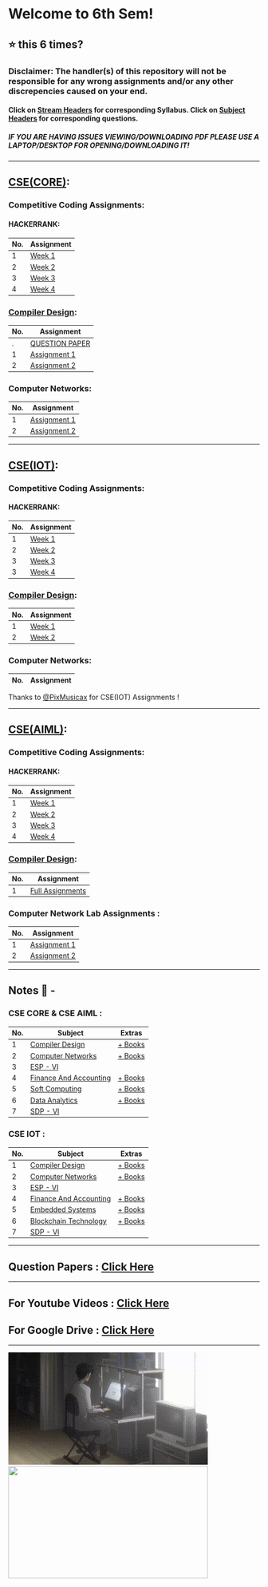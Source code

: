 # Welcome to 6th Sem!
## ⭐ this 6 times?
### Disclaimer: The handler(s) of this repository will not be responsible for any wrong assignments and/or any other discrepencies caused on your end.
#### Click on [Stream Headers](https://github.com/PixMusicaX/6thsem/blob/main/README.md#cseiot) for corresponding Syllabus. Click on [Subject Headers](https://github.com/PixMusicaX/6thsem/blob/main/README.md#compiler-design-2) for corresponding questions.
##### IF YOU ARE HAVING ISSUES VIEWING/DOWNLOADING PDF PLEASE USE A LAPTOP/DESKTOP FOR OPENING/DOWNLOADING IT! 

---

## [CSE(CORE)](https://drive.google.com/file/d/1TJuCKXUKw_iQDzJiN_kJm9904Wh2tLmT/view?usp=sharing):

### Competitive Coding Assignments:

#### HACKERRANK:

| No. | Assignment |
| --- | --- |
| 1 | [Week 1](https://github.com/BEASTgg/6thsem/tree/main/CSE%20CORE/HACKER%20RANK%20ASSIGNMENT/Week%201) |
| 2 | [Week 2](https://github.com/BEASTgg/6thsem/tree/main/CSE%20CORE/HACKER%20RANK%20ASSIGNMENT/Week%202) |
| 3 | [Week 3](https://github.com/BEASTgg/6thsem/blob/main/CSE%20CORE/HACKER%20RANK%20ASSIGNMENT/Week%203) |
| 4 | [Week 4](https://github.com/BEASTgg/6thsem/tree/main/CSE%20CORE/HACKER%20RANK%20ASSIGNMENT/Week%204) |

### [Compiler Design](https://drive.google.com/file/d/1ofnt_xslwujyfRRg2jTv0JlD66j5Ebdx/view?usp=sharing):

| No. | Assignment |
| --- | --- |
| . | [QUESTION PAPER](https://drive.google.com/file/d/1ofnt_xslwujyfRRg2jTv0JlD66j5Ebdx/view?usp=sharing) |
| 1 | [Assignment 1](https://github.com/BEASTgg/6thsem/blob/main/CSE%20CORE/COMPILER%20DESIGN%20LAB/Assignment%201/Week%201%20%26%20Week%202.txt) |
| 2 | [Assignment 2](https://github.com/BEASTgg/6thsem/blob/main/CSE%20CORE/COMPILER%20DESIGN%20LAB/Assignment%202/Week%203.txt) |

### Computer Networks:

| No. | Assignment |
| --- | --- |
| 1 | [Assignment 1](https://github.com/BEASTgg/6thsem/tree/main/CSE%20CORE/COMPUTER%20NETWORK%20LAB/Assignment%201) |
| 2 | [Assignment 2](https://github.com/BEASTgg/6thsem/blob/main/CSE%20CORE/COMPUTER%20NETWORK%20LAB/Assignment%202/2.txt) |

---------------------------------------------------------------------------------------------------------------------------------------------------------------------------------------------------------------------------------

## [CSE(IOT)](https://drive.google.com/file/d/1t3p1AXfcaK7lLmiY8Cs7lQ14NKkH8v2C/view?usp=sharing):

### Competitive Coding Assignments:

#### HACKERRANK:

| No. | Assignment |
| --- | --- |
| 1 | [Week 1](https://github.com/BEASTgg/6thsem/blob/main/CSE%20(IOT)/HACKER%20RANK%20ASSIGNMENT/Week%201/1.txt) |
| 2 | [Week 2](https://github.com/BEASTgg/6thsem/blob/main/CSE%20(IOT)/HACKER%20RANK%20ASSIGNMENT/Week%202/2.txt) |
| 3 | [Week 3](https://github.com/BEASTgg/6thsem/blob/main/CSE%20(IOT)/HACKER%20RANK%20ASSIGNMENT/Week%203/3.txt) |
| 3 | [Week 4](https://github.com/BEASTgg/6thsem/blob/main/CSE%20(IOT)/HACKER%20RANK%20ASSIGNMENT/Week%204/4.txt) |

### [Compiler Design](https://drive.google.com/file/d/1ofnt_xslwujyfRRg2jTv0JlD66j5Ebdx/view?usp=sharing):

| No. | Assignment |
| --- | --- |
| 1 | [Week 1](https://github.com/BEASTgg/6thsem/tree/main/CSE%20(IOT)/COMPILER%20DESIGN%20LAB/Week1) |
| 2 | [Week 2](https://github.com/PixMusicaX/6thsem/tree/main/CSE%20(IOT)/COMPILER%20DESIGN%20LAB/Week2) |

### Computer Networks:

| No. | Assignment |
| --- | --- |

Thanks to [@PixMusicax](https://github.com/PixMusicaX) for CSE(IOT) Assignments !

---

## [CSE(AIML)](https://drive.google.com/file/d/1TJuCKXUKw_iQDzJiN_kJm9904Wh2tLmT/view?usp=sharing):

### Competitive Coding Assignments:

#### HACKERRANK:

| No. | Assignment |
| --- | --- |
| 1 | [Week 1](https://github.com/BEASTgg/6thsem/blob/main/CSE%20AIML/HACKER%20RANK%20ASSIGNMENT/Week%201/1.txt) |
| 2 | [Week 2](https://github.com/BEASTgg/6thsem/blob/main/CSE%20AIML/HACKER%20RANK%20ASSIGNMENT/Week%202/2.txt) |
| 3 | [Week 3](https://github.com/BEASTgg/6thsem/blob/main/CSE%20AIML/HACKER%20RANK%20ASSIGNMENT/Week%203/3.txt) |
| 4 | [Week 4](https://github.com/BEASTgg/6thsem/blob/main/CSE%20AIML/HACKER%20RANK%20ASSIGNMENT/Week%204/4.txt) |

### [Compiler Design](https://drive.google.com/file/d/1ofnt_xslwujyfRRg2jTv0JlD66j5Ebdx/view?usp=sharing):

| No. | Assignment |
| --- | --- |
| 1 | [Full Assignments](https://github.com/BEASTgg/6thsem/blob/main/CSE%20AIML/COMPILER%20DESIGN%20LAB/Compiler%20Design%20Full%20Assignment.pdf) |

### Computer Network Lab Assignments :

| No. | Assignment |
| --- | --- |
| 1 | [Assignment 1](https://github.com/BEASTgg/6thsem/tree/main/CSE%20AIML/COMPUTER%20NETWORK%20LAB/Assignment%201) |
| 2 | [Assignment 2](https://github.com/BEASTgg/6thsem/blob/main/CSE%20AIML/COMPUTER%20NETWORK%20LAB/Assignment%202/Networking%20Commands.pdf) |

---------------------------------------------------------------------------------------------------------------------------------------------------------------------------------------------------------------------------------

## Notes 📜 -

### CSE CORE & CSE AIML :

| No. | Subject | Extras
| --- | --- | --- |
| 1 | [Compiler Design](https://drive.google.com/drive/folders/1y1ufh_KSMlNuyPPaRIdUlp8eSp1qDtzG?usp=sharing) | [+ Books](https://drive.google.com/drive/folders/1wpMkgedAxLybN9t8c2m9ovb2xz7YR9uv?usp=sharing) |
| 2 | [Computer Networks](https://drive.google.com/drive/folders/1J09J7hREv0FNukVJXtG92dosxu3B9ZD6?usp=sharing) | [+ Books](https://drive.google.com/drive/folders/1Nk6Y-5Ax-ixn19Q4-7YqcxZlWbSRcoLY?usp=sharing) |
| 3 | [ESP - VI](https://drive.google.com/drive/folders/12FBjoauJ803-Nh8eOvNHQ1wUgepjBsUN?usp=sharing) | []() |
| 4 | [Finance And Accounting](https://drive.google.com/drive/folders/1GTXdvZR0nLu1ht07IjQ3XqKBWHegyWlQ?usp=sharing) | [+ Books](https://drive.google.com/drive/folders/1PfxhBTbcpB7Ob2JYsyes3cDlTgxXWX2b?usp=sharing) |
| 5 | [Soft Computing](https://drive.google.com/drive/folders/1lVNv_nmyWT6KNey7PNte-8746ey_ufC9?usp=sharing) | [+ Books](https://drive.google.com/drive/folders/1pgQEmmrwJWR3qysSG9ubf-Bs3tapE4KT?usp=sharing) |
| 6 | [Data Analytics](https://drive.google.com/drive/folders/1pM_h2u7EqOeJlFK4lDwaXVWATRMS5rxx?usp=sharing) | [+ Books](https://drive.google.com/drive/folders/1DnRGgzaGdGKjh3oAJgjKd9WdNeMBTGhQ?usp=sharing) |
| 7 | [SDP - VI](https://drive.google.com/drive/folders/1ZMHkozxsfL1v2nTUQIPkNj2dGF3T4hrn?usp=sharing) | []() |

### CSE IOT :

| No. | Subject | Extras
| --- | --- | --- |
| 1 | [Compiler Design](https://drive.google.com/drive/folders/15SbWcmwVpfJSBcgK8mNy6Gz8q4OAuPB1?usp=sharing) | [+ Books](https://drive.google.com/drive/folders/14BO9_0qc9zfY1GGXJDJGH4uvmGZTw8GJ?usp=sharing) |
| 2 | [Computer Networks](https://drive.google.com/drive/folders/175TuLjY4_huU5ViOiLh32UV2zVYQfWqe?usp=sharing) | [+ Books](https://drive.google.com/drive/folders/1dKY-iIK648dI8Lgv2xMLbPa4FT6-glGL?usp=sharing) |
| 3 | [ESP - VI](https://drive.google.com/drive/folders/1rXs-b3rzsNQPsU6-EvnKvNfHzW8stTcM?usp=sharing) | []() |
| 4 | [Finance And Accounting](https://drive.google.com/drive/folders/1-GaeFwNvZHTbKVGO2wC3zJtKDUo2qLq2?usp=sharing) | [+ Books](https://drive.google.com/drive/folders/1tSrT23toSesSOLQyAxCwFY3MdBVKxkWS?usp=sharing) |
| 5 | [Embedded Systems](https://drive.google.com/drive/folders/1YV5xiJcpBGBs5OeUtn1ZCv7VWWav9Brc?usp=sharing) | [+ Books](https://drive.google.com/drive/folders/1zXgSm7fLBQrn-X4JSTg73OBjSimy1zx0?usp=sharing) |
| 6 | [Blockchain Technology](https://drive.google.com/drive/folders/1N6q-XfLqP2rbRkTvX-tBoEtZPxkyT_0Q?usp=sharing) | [+ Books](https://drive.google.com/drive/folders/1NwdBJUP9NtEqWmYoE_vI5uud18HlSu5u?usp=sharing) |
| 7 | [SDP - VI](https://drive.google.com/drive/folders/1tBElPEKORr6qjOO8Xf_J8V4bRZbVBfrQ?usp=sharing) | []() |

---------------------------------------------------------------------------------------------------------------------------------------------------------------------------------------------------------------------------------

## Question Papers : [Click Here](https://drive.google.com/drive/folders/1JAOuZ0my-8RPNgta7oLBeFwZnHZhadVJ?usp=sharing)

---------------------------------------------------------------------------------------------------------------------------------------------------------------------------------------------------------------------------------

## For Youtube Videos : [Click Here](https://drive.google.com/file/d/1rlhgigA6dR4UaMJLO5TFmMNoWFfUYPmS/view?usp=sharing)

## For Google Drive : [Click Here](https://drive.google.com/drive/folders/1mUm7of83a41k5uJQLcgt91DZne-b479P?usp=sharing)

---------------------------------------------------------------------------------------------------------------------------------------------------------------------------------------------------------------------------------

<p align="left">
  <img src="https://github.com/PixMusicaX/PiXMusicaX/blob/main/Okabe%20Rintaro%20Typing%20on%20the%20computer%20ASMR.gif" />  <img src="https://github.com/PixMusicaX/Sem6IoT/assets/129383302/9847ab9d-3ae2-490a-89fe-351c23a45f02" width="400" height="225"/>
  </p>
<!-- ![4Sur](https://github.com/PixMusicaX/Sem6IoT/assets/129383302/9847ab9d-3ae2-490a-89fe-351c23a45f02) -->

